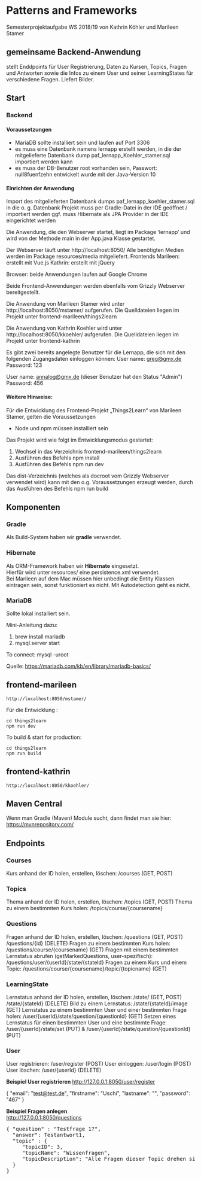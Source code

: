 # Patterns and Frameworks

Semesterprojektaufgabe WS 2018/19 von Kathrin Köhler und Marileen Stamer

## gemeinsame Backend-Anwendung

stellt Enddpoints für User Registrierung, Daten zu Kursen, Topics, Fragen und Antworten sowie die Infos zu einem User 
und seiner LearningStates für verschiedene Fragen. Liefert Bilder.


## Start

### Backend
#### Voraussetzungen
* MariaDB sollte installiert sein und laufen auf Port 3306
* es muss eine Datenbank namens lernapp erstellt werden, in die der mitgelieferte Datenbank dump paf_lernapp_Koehler_stamer.sql importiert werden kann
* es muss der DB-Benutzer root vorhanden sein, Passwort: null8fuenfzehn
entwickelt wurde mit der Java-Version 10

#### Einrichten der Anwendung
Import des mitgelieferten Datenbank dumps paf_lernapp_koehler_stamer.sql in die o. g. Datenbank
Projekt muss per Gradle-Datei in der IDE geöffnet / importiert werden
ggf. muss Hibernate als JPA Provider in der IDE eingerichtet werden

Die Anwendung, die den Webserver startet, liegt im Package ‘lernapp’ und wird von der Methode main in der App.java Klasse gestartet.


Der Webserver läuft unter http://localhost:8050/
Alle benötigten Medien werden im Package resources/media mitgeliefert.
Frontends
Marileen:	erstellt mit Vue.js
Kathrin: 	erstellt mit jQuery

Browser: beide Anwendungen laufen auf Google Chrome 

Beide Frontend-Anwendungen werden ebenfalls vom Grizzly Webserver bereitgestellt.


 
Die Anwendung von Marileen Stamer wird unter
http://localhost:8050/mstamer/
aufgerufen.
Die Quelldateien liegen im Projekt unter frontend-marileen/things2learn
 
Die Anwendung von Kathrin Koehler wird unter
http://localhost:8050/kkoehler/
aufgerufen.
Die Quelldateien liegen im Projekt unter frontend-kathrin


Es gibt zwei bereits angelegte Benutzer für die Lernapp, die sich mit den folgenden Zugangsdaten einloggen können:
User name:	greg@gmx.de
Password:	123

User name: annalog@gmx.de   (dieser Benutzer hat den Status "Admin")
Password: 456

 

#### Weitere Hinweise:
 
Für die Entwicklung des Frontend-Projekt „Things2Learn“ von Marileen Stamer, gelten die Voraussetzungen
 
* Node und npm müssen installiert sein
 
Das Projekt wird wie folgt im Entwicklungsmodus gestartet:
 
1) Wechsel in das Verzeichnis frontend-marileen/things2learn
2) Ausführen des Befehls npm install
3) Ausführen des Befehls npm run dev

Das dist-Verzeichnis (welches als docroot vom Grizzly Webserver verwendet wird) kann mit den o.g. Voraussetzungen erzeugt werden, durch das Ausführen des Befehls npm run build


## Komponenten

### Gradle

Als Build-System haben wir **gradle** verwendet.

### Hibernate

Als ORM-Framework haben wir **Hibernate** eingesetzt.   
Hierfür wird unter resources/ eine persistence.xml verwendet.   
Bei Marileen auf dem Mac müssen hier unbedingt die Entity Klassen eintragen sein, sonst funktioniert es nicht.
Mit Autodetection geht es nicht.

### MariaDB

Sollte lokal installiert sein.

Mini-Anleitung dazu:   
1) brew install mariadb
2) mysql.server start

To connect:
    mysql -uroot

Quelle: 
https://mariadb.com/kb/en/library/mariadb-basics/


## frontend-marileen

    http://localhost:8050/mstamer/

 Für die Entwicklung :

    cd things2learn
    npm run dev

  To build & start for production:

    cd things2learn
    npm run build


## frontend-kathrin

    http://localhost:8050/kkoehler/


## Maven Central

Wenn man Gradle (Maven) Module sucht, dann findet man sie hier:
https://mvnrepository.com/

## Endpoints

### Courses
Kurs anhand der ID holen, erstellen, löschen:
/courses (GET, POST)

### Topics
Thema anhand der ID holen, erstellen, löschen:
/topics (GET, POST)
Thema zu einem bestimmten Kurs holen:
/topics/course/{coursename}

### Questions
Fragen anhand der ID holen, erstellen, löschen:
/questions (GET, POST)
/questions/{id} (DELETE)
Fragen zu einem bestimmten Kurs holen:
/questions/course/{coursename} (GET)
Fragen mit einem bestimmten Lernstatus abrufen (getMarkedQuestions, user-spezifisch):
/questions/user/{userId}/state/{stateId}
Fragen zu einem Kurs und einem Topic:
/questions/course/{coursename}/topic/{topicname} (GET)

### LearningState
Lernstatus anhand der ID holen, erstellen, löschen:
/state/ (GET, POST)
/state/{stateId} (DELETE)
Bild zu einem Lernstatus:
/state/{stateId}/image (GET)
Lernstatus zu einem bestimmten User und einer bestimmten Frage holen:
/user/{userId}/state/question/{questionId} (GET)
Setzen eines Lernstatus für einen bestimmten User und eine bestimmte Frage:
/user/{userId}/state/set (PUT) & /user/{userId}/state/question/{questionId} (PUT)

### User
User registrieren:
/user/register (POST)
User einloggen:
/user/login (POST)
User löschen:
/user/{userId} (DELETE)


**Beispiel User registrieren**
http://127.0.0.1:8050/user/register

{
  "email": "test@test.de",
  "firstname": "Uschi",
  "lastname": "",
  "password": "467"
}


**Beispiel Fragen anlegen**  
http://127.0.0.1:8050/questions

<pre>
{ "question" : "Testfrage 1?",
  "answer": Testantwort1,
  "topic" : {
     "topicID": 3,
     "topicName": "Wissenfragen",
     "topicDescription": "Alle Fragen dieser Topic drehen sich um Datenbanken"
  }
}
</pre>